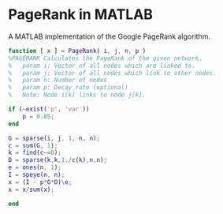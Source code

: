 # PageRank in MATLAB

A MATLAB implementation of the Google PageRank algorithm.

```matlab
function [ x ] = PageRank( i, j, n, p )
%PAGERANK Calculates the PageRank of the given network.
%   param i: Vector of all nodes which are linked to.
%   param j: Vector of all nodes which link to other nodes.
%   param n: Number of nodes
%   param p: Decay rate (optional)
%   Note: Node i[k] links to node j[k].

if (~exist('p', 'var'))
    p = 0.85;
end

G = sparse(i, j, 1, n, n);
c = sum(G, 1);
k = find(c~=0);
D = sparse(k,k,1./c(k),n,n);
e = ones(n, 1);
I = speye(n, n);
x = (I - p*G*D)\e;
x = x/sum(x);

end
```
